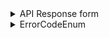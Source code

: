 <details><summary>API Response form</summary><p>

```
Success = http status code 200 번대
{
	data: {}, // any type
    error: null
}

Error = http status code 200 이외
{
    data: null
    error: {
        message: "",
        code: "" // ErrorCode 참고. null 또는 "" 일 수 있음
    }
}
```

 </p></details>

<details><summary>ErrorCodeEnum</summary><p>

```
{
	SIGNUP_DUP_EMAIL = 'AUTH001',
}
```

 </p></details>
